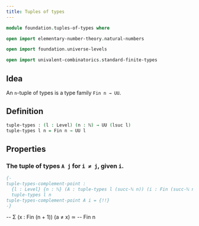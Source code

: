 ```yaml
---
title: Tuples of types
---
```


```agda
module foundation.tuples-of-types where

open import elementary-number-theory.natural-numbers

open import foundation.universe-levels

open import univalent-combinatorics.standard-finite-types
```

## Idea

An `n`-tuple of types is a type family `Fin n → UU`.

## Definition

```agda
tuple-types : (l : Level) (n : ℕ) → UU (lsuc l)
tuple-types l n = Fin n → UU l
```

## Properties

### The tuple of types `A j` for `i ≠ j`, given `i`.

```agda
{-
tuple-types-complement-point :
  {l : Level} {n : ℕ} (A : tuple-types l (succ-ℕ n)) (i : Fin (succ-ℕ n)) →
  tuple-types l n
tuple-types-complement-point A i = {!!}
-}
```

-- Σ (x : Fin (n + 1)) (a ≠ x)
   ≃
-- Fin n
